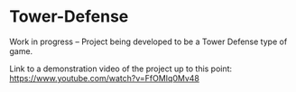 # Tower-Defense
Work in progress – Project being developed to be a Tower Defense type of game.

Link to a demonstration video of the project up to this point: https://www.youtube.com/watch?v=FfOMIq0Mv48
